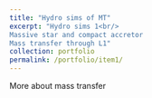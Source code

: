 ```yaml
---
title: "Hydro sims of MT"
excerpt: "Hydro sims 1<br/>
Massive star and compact accretor
Mass transfer through L1"
collection: portfolio
permalink: /portfolio/item1/
---
```


More about mass transfer
